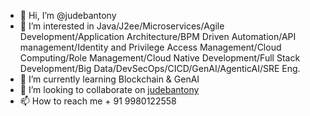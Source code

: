 - 👋 Hi, I’m @judebantony
- 👀 I’m interested in Java/J2ee/Microservices/Agile 
Development/Application Architecture/BPM Driven
 Automation/API management/Identity and Privilege Access Management/Cloud Computing/Role Management/Cloud Native Development/Full Stack Development/Big Data/DevSecOps/CICD/GenAI/AgenticAI/SRE Eng.
- 🌱 I’m currently learning Blockchain & GenAI
- 💞️ I’m looking to collaborate on [judebantony](https://www.linkedin.com/in/jude-antony-2b208219/)
- 📫 How to reach me + 91 9980122558

<!---
judebantony/judebantony is a ✨ special ✨ repository because its `README.md` (this file) appears on your GitHub profile.
You can click the Preview link to take a look at your changes.
--->

